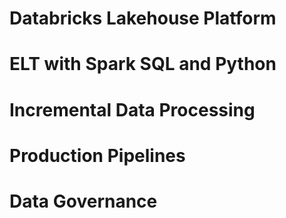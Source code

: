 # Databricks Lakehouse Platform

# ELT with Spark SQL and Python

# Incremental Data Processing

# Production Pipelines

# Data Governance
